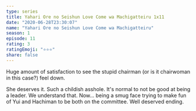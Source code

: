 ```yaml
--- 
type: series 
title: Yahari Ore no Seishun Love Come wa Machigatteiru 1x11 
date: "2020-06-28T23:30:07" 
name: "Yahari Ore no Seishun Love Come wa Machigatteiru" 
season: 1 
episode: 11 
rating: 3 
ratingEmoji: "⭐️⭐️⭐️" 
share: false 
---
```


Huge amount of satisfaction to see the stupid chairman (or is it chairwoman in this case?) feel down.

She deserves it. Such a childish asshole. It's normal to not be good at being a leader. We understand that. Now... being a smug face trying to make fun of Yui and Hachiman to be both on the committee. Well deserved ending.
